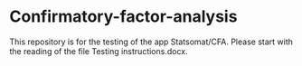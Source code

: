 # Confirmatory-factor-analysis

This repository is for the testing of the app Statsomat/CFA. Please start with the reading of the file Testing instructions.docx.
